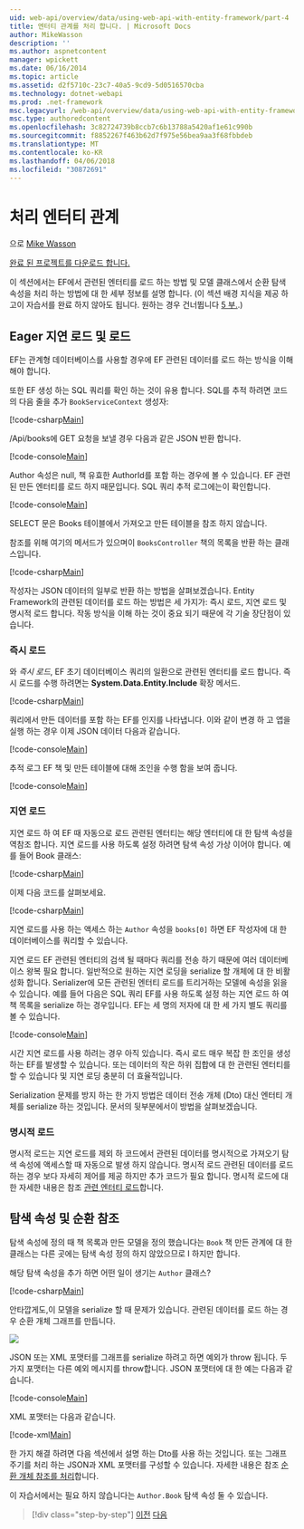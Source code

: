 ```yaml
---
uid: web-api/overview/data/using-web-api-with-entity-framework/part-4
title: 엔터티 관계를 처리 합니다. | Microsoft Docs
author: MikeWasson
description: ''
ms.author: aspnetcontent
manager: wpickett
ms.date: 06/16/2014
ms.topic: article
ms.assetid: d2f5710c-23c7-40a5-9cd9-5d0516570cba
ms.technology: dotnet-webapi
ms.prod: .net-framework
msc.legacyurl: /web-api/overview/data/using-web-api-with-entity-framework/part-4
msc.type: authoredcontent
ms.openlocfilehash: 3c82724739b8ccb7c6b13788a5420af1e61c990b
ms.sourcegitcommit: f8852267f463b62d7f975e56bea9aa3f68fbbdeb
ms.translationtype: MT
ms.contentlocale: ko-KR
ms.lasthandoff: 04/06/2018
ms.locfileid: "30872691"
---
```

<a name="handling-entity-relations"></a>처리 엔터티 관계
====================
으로 [Mike Wasson](https://github.com/MikeWasson)

[완료 된 프로젝트를 다운로드 합니다.](https://github.com/MikeWasson/BookService)

이 섹션에서는 EF에서 관련된 엔터티를 로드 하는 방법 및 모델 클래스에서 순환 탐색 속성을 처리 하는 방법에 대 한 세부 정보를 설명 합니다. (이 섹션 배경 지식을 제공 하 고이 자습서를 완료 하지 않아도 됩니다. 원하는 경우 건너뜁니다 [5 부.](part-5.md).)

## <a name="eager-loading-versus-lazy-loading"></a>Eager 지연 로드 및 로드

EF는 관계형 데이터베이스를 사용할 경우에 EF 관련된 데이터를 로드 하는 방식을 이해 해야 합니다.

또한 EF 생성 하는 SQL 쿼리를 확인 하는 것이 유용 합니다. SQL를 추적 하려면 코드의 다음 줄을 추가 `BookServiceContext` 생성자:

[!code-csharp[Main](part-4/samples/sample1.cs)]

/Api/books에 GET 요청을 보낼 경우 다음과 같은 JSON 반환 합니다.

[!code-console[Main](part-4/samples/sample2.cmd)]

Author 속성은 null, 책 유효한 AuthorId를 포함 하는 경우에 볼 수 있습니다. EF 관련된 만든 엔터티를 로드 하지 때문입니다. SQL 쿼리 추적 로그에는이 확인합니다.

[!code-console[Main](part-4/samples/sample3.sql)]

SELECT 문은 Books 테이블에서 가져오고 만든 테이블을 참조 하지 않습니다.

참조를 위해 여기의 메서드가 있으며이 `BooksController` 책의 목록을 반환 하는 클래스입니다.

[!code-csharp[Main](part-4/samples/sample4.cs)]

작성자는 JSON 데이터의 일부로 반환 하는 방법을 살펴보겠습니다. Entity Framework의 관련된 데이터를 로드 하는 방법은 세 가지가: 즉시 로드, 지연 로드 및 명시적 로드 합니다. 작동 방식을 이해 하는 것이 중요 되기 때문에 각 기술 장단점이 있습니다.

### <a name="eager-loading"></a>즉시 로드

와 *즉시 로드*, EF 초기 데이터베이스 쿼리의 일환으로 관련된 엔터티를 로드 합니다. 즉시 로드를 수행 하려면는 **System.Data.Entity.Include** 확장 메서드.

[!code-csharp[Main](part-4/samples/sample5.cs)]

쿼리에서 만든 데이터를 포함 하는 EF를 인지를 나타냅니다. 이와 같이 변경 하 고 앱을 실행 하는 경우 이제 JSON 데이터 다음과 같습니다.

[!code-console[Main](part-4/samples/sample6.cmd)]

추적 로그 EF 책 및 만든 테이블에 대해 조인을 수행 함을 보여 줍니다.

[!code-console[Main](part-4/samples/sample7.cmd)]

### <a name="lazy-loading"></a>지연 로드

지연 로드 하 여 EF 때 자동으로 로드 관련된 엔터티는 해당 엔터티에 대 한 탐색 속성을 역참조 합니다. 지연 로드를 사용 하도록 설정 하려면 탐색 속성 가상 이어야 합니다. 예를 들어 Book 클래스:

[!code-csharp[Main](part-4/samples/sample8.cs?highlight=6)]

이제 다음 코드를 살펴보세요.

[!code-csharp[Main](part-4/samples/sample9.cs)]

지연 로드를 사용 하는 액세스 하는 `Author` 속성을 `books[0]` 하면 EF 작성자에 대 한 데이터베이스를 쿼리할 수 있습니다.

지연 로드 EF 관련된 엔터티의 검색 될 때마다 쿼리를 전송 하기 때문에 여러 데이터베이스 왕복 필요 합니다. 일반적으로 원하는 지연 로딩을 serialize 할 개체에 대 한 비활성화 합니다. Serializer에 모든 관련된 엔터티 로드를 트리거하는 모델에 속성을 읽을 수 있습니다. 예를 들어 다음은 SQL 쿼리 EF를 사용 하도록 설정 하는 지연 로드 하 여 책 목록을 serialize 하는 경우입니다. EF는 세 명의 저자에 대 한 세 가지 별도 쿼리를 볼 수 있습니다.

[!code-console[Main](part-4/samples/sample10.sql)]

시간 지연 로드를 사용 하려는 경우 아직 있습니다. 즉시 로드 매우 복잡 한 조인을 생성 하는 EF를 발생할 수 있습니다. 또는 데이터의 작은 하위 집합에 대 한 관련된 엔터티를 할 수 있습니다 및 지연 로딩 충분히 더 효율적입니다.

Serialization 문제를 방지 하는 한 가지 방법은 데이터 전송 개체 (Dto) 대신 엔터티 개체를 serialize 하는 것입니다. 문서의 뒷부분에서이 방법을 살펴보겠습니다.

### <a name="explicit-loading"></a>명시적 로드

명시적 로드는 지연 로드를 제외 하 코드에서 관련된 데이터를 명시적으로 가져오기 탐색 속성에 액세스할 때 자동으로 발생 하지 않습니다. 명시적 로드 관련된 데이터를 로드 하는 경우 보다 자세히 제어를 제공 하지만 추가 코드가 필요 합니다. 명시적 로드에 대 한 자세한 내용은 참조 [관련 엔터티 로드](https://msdn.microsoft.com/data/jj574232#explicit)합니다.

## <a name="navigation-properties-and-circular-references"></a>탐색 속성 및 순환 참조

탐색 속성에 정의 때 책 목록과 만든 모델을 정의 했습니다는 `Book` 책 만든 관계에 대 한 클래스는 다른 곳에는 탐색 속성 정의 하지 않았으므로 I 하지만 합니다.

해당 탐색 속성을 추가 하면 어떤 일이 생기는 `Author` 클래스?

[!code-csharp[Main](part-4/samples/sample11.cs?highlight=7)]

안타깝게도,이 모델을 serialize 할 때 문제가 있습니다. 관련된 데이터를 로드 하는 경우 순환 개체 그래프를 만듭니다.

![](part-4/_static/image1.png)

JSON 또는 XML 포맷터를 그래프를 serialize 하려고 하면 예외가 throw 됩니다. 두 가지 포맷터는 다른 예외 메시지를 throw합니다. JSON 포맷터에 대 한 예는 다음과 같습니다.

[!code-console[Main](part-4/samples/sample12.cmd)]

XML 포맷터는 다음과 같습니다.

[!code-xml[Main](part-4/samples/sample13.xml)]

한 가지 해결 하려면 다음 섹션에서 설명 하는 Dto를 사용 하는 것입니다. 또는 그래프 주기를 처리 하는 JSON과 XML 포맷터를 구성할 수 있습니다. 자세한 내용은 참조 [순환 개체 참조를 처리](../../formats-and-model-binding/json-and-xml-serialization.md#handling_circular_object_references)합니다.

이 자습서에서는 필요 하지 않습니다는 `Author.Book` 탐색 속성 둘 수 있습니다.

> [!div class="step-by-step"]
> [이전](part-3.md)
> [다음](part-5.md)
